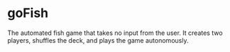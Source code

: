 # goFish
The automated fish game that takes no input from the user. It creates two players, shuffles the deck, and plays the game autonomously. 
